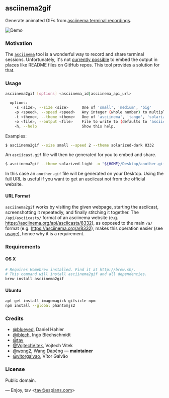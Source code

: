 ## asciinema2gif

Generate animated GIFs from [asciinema terminal recordings].

![Demo](http://tav.espians.com/asciinema/demo.gif)

### Motivation

The [`asciinema`] tool is a wonderful way to record and share terminal sessions.
Unfortunately, it's not [currently possible] to embed the output in places like
README files on GitHub repos. This tool provides a solution for that.

### Usage

```bash
asciinema2gif [options] <asciinema_id|asciinema_api_url>

  options:
    -s <size>, --size <size>      One of 'small', 'medium', 'big'
    -p <speed>, --speed <speed>   Any integer (whole number) to multiply regular speed by
    -t <theme>, --theme <theme>   One of 'asciinema', 'tango', 'solarized-dark', 'solarized-light', 'monokai'
    -o <file>, --output <file>    File to write to (defaults to 'asciicast.gif' in current directory)
    -h, --help                    Show this help.
```

Examples:

```bash
$ asciinema2gif --size small --speed 2 --theme solarized-dark 8332
```

An `asciicast.gif` file will then be generated for you to embed and share.

```bash
$ asciinema2gif --theme solarized-light -o "${HOME}/Desktop/another.gif" https://asciinema.org/api/asciicasts/8332
```

In this case an `another.gif` file will be generated on your Desktop. Using the full URL is useful if you want to get an asciicast not from the official website.

#### URL Format

`asciinema2gif` works by visiting the given webpage, starting the asciicast, screenshotting it repeatedly, and finally stitching it together. The `/api/asciicasts/` format of an asciinema website (e.g. https://asciinema.org/api/asciicasts/8332), as opposed to the main `/a/` format (e.g. https://asciinema.org/a/8332), makes this operation easier (see [usage](#usage)), hence why it is a requirement.

### Requirements

#### OS X

```bash
# Requires Homebrew installed. Find it at http://brew.sh/.
# This command will install asciinema2gif and all dependencies.
brew install asciinema2gif
```

#### Ubuntu

```bash
apt-get install imagemagick gifsicle npm
npm install --global phantomjs2
```

### Credits

* [@blueyed], Daniel Hahler
* [@iblech], Ingo Blechschmidt
* [@tav]
* [@VojtechVitek], Vojtech Vitek
* [@wong2], Wang Dàpéng — **maintainer**
* [@vitorgalvao], Vítor Galvão

### License

Public domain.

—
Enjoy, tav <<tav@espians.com>>


[`asciinema`]: https://asciinema.org/
[asciinema terminal recordings]: https://asciinema.org/
[currently possible]: https://github.com/asciinema/asciinema.org/issues/152

[@blueyed]: https://github.com/blueyed
[@iblech]: https://github.com/iblech
[@tav]: https://github.com/tav
[@VojtechVitek]: https://github.com/VojtechVitek
[@wong2]: https://github.com/wong2
[@vitorgalvao]: https://github.com/vitorgalvao
